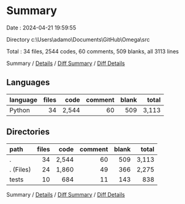 # Summary

Date : 2024-04-21 19:59:55

Directory c:\\Users\\adamo\\Documents\\GitHub\\Omega\\src

Total : 34 files,  2544 codes, 60 comments, 509 blanks, all 3113 lines

Summary / [Details](details.md) / [Diff Summary](diff.md) / [Diff Details](diff-details.md)

## Languages
| language | files | code | comment | blank | total |
| :--- | ---: | ---: | ---: | ---: | ---: |
| Python | 34 | 2,544 | 60 | 509 | 3,113 |

## Directories
| path | files | code | comment | blank | total |
| :--- | ---: | ---: | ---: | ---: | ---: |
| . | 34 | 2,544 | 60 | 509 | 3,113 |
| . (Files) | 24 | 1,860 | 49 | 366 | 2,275 |
| tests | 10 | 684 | 11 | 143 | 838 |

Summary / [Details](details.md) / [Diff Summary](diff.md) / [Diff Details](diff-details.md)